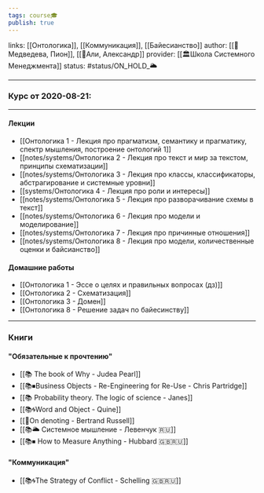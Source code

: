 ```yaml
---
tags: course🎓
publish: true
---
```

links: [[Онтологика]], [[Коммуникация]], [[Байесианство]] 
author: [[👤Медведева, Пион]], [[👤Али, Александр]]
provider: [[🏛Школа Системного Менеджмента]]
status: #status/ON_HOLD_🌥️ 
	
---


### Курс от 2020-08-21:

---

#### Лекции
- [[Онтологика 1 - Лекция про прагматизм, семантику и прагматику, спектр мышления, построение онтологий 1]]
- [[notes/systems/Онтологика 2 - Лекция про текст и мир за текстом, принципы схематизации]]
- [[notes/systems/Онтологика 3 - Лекция про классы, классификаторы, абстрагирование и системные уровни]]
- [[systems/Онтологика 4 - Лекция про роли и интересы]]
- [[notes/systems/Онтологика 5 - Лекция про разворачивание схемы в текст]]
- [[notes/systems/Онтологика 6 - Лекция про модели и моделирование]]
- [[notes/systems/Онтологика 7 - Лекция про причинные отношения]]
- [[notes/systems/Онтологика 8 - Лекция про модели, количественные оценки и байсианство]]

#### Домашние работы
- [[Онтологика 1 - Эссе о целях и правильных вопросах (дз)]]
- [[Онтологика 2 - Схематизация]]
- [[Онтологика 3 - Домен]]
- [[Онтологика 8 - Решение задач по байесинству]]


---
### Книги
#### "Обязательные к прочтению"
- [[📚 The book of Why - Judea Pearl]]
- [[📚⏹Business Objects - Re-Engineering for Re-Use - Chris Partridge]]
- [[📚 Probability theory. The logic of science - Janes]]
- [[📚🌀Word and Object - Quine]]
- [[📄On denoting - Bertrand Russell]]
- [[📚🌥️ Системное мышление - Левенчук 🇷🇺]]
- [[📚⏹ How to Measure Anything - Hubbard 🇬🇧🇷🇺]]
#### "Коммуникация"
- [[📚🌀The Strategy of Conflict - Schelling 🇬🇧🇷🇺]]
